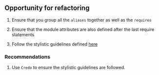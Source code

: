## Opportunity for refactoring

1. Ensure that you group all the `aliases` together as well as the `requires`

2. Ensure that the module attributes are also defined after the last require statements

3. Follow the stylistic guidelines defined [here](https://github.com/christopheradams/elixir_style_guide#modules)

### Recommendations

1. Use `Credo` to ensure the stylistic guidelines are followed.
